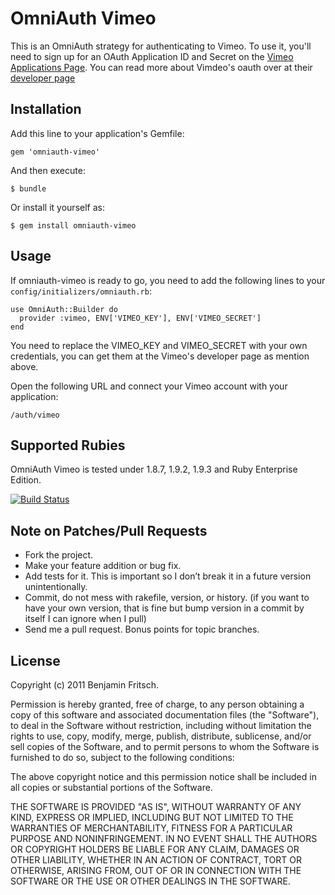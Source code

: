 # OmniAuth Vimeo

This is an OmniAuth strategy for authenticating to Vimeo. To
use it, you'll need to sign up for an OAuth Application ID and Secret
on the [Vimeo Applications Page](https://developer.vimeo.com/apps).
You can read more about Vimdeo's oauth over at their [developer page](https://developer.vimeo.com/apis/advanced#oauth)


## Installation

Add this line to your application's Gemfile:

    gem 'omniauth-vimeo'

And then execute:

    $ bundle

Or install it yourself as:

    $ gem install omniauth-vimeo

## Usage

If omniauth-vimeo is ready to go, you need to add the following lines to your `config/initializers/omniauth.rb`:

    use OmniAuth::Builder do
      provider :vimeo, ENV['VIMEO_KEY'], ENV['VIMEO_SECRET']
    end

You need to replace the VIMEO_KEY and VIMEO_SECRET with your own credentials, you can get them at the Vimeo's developer page as mention above.

Open the following URL and connect your Vimeo account with your application:

    /auth/vimeo

## Supported Rubies

OmniAuth Vimeo is tested under 1.8.7, 1.9.2, 1.9.3 and Ruby Enterprise Edition.

[![Build Status](https://secure.travis-ci.org/beanieboi/omniauth-vimeo.png?branch=master)](http://travis-ci.org/beanieboi/omniauth-vimeo)

## Note on Patches/Pull Requests

- Fork the project.
- Make your feature addition or bug fix.
- Add tests for it. This is important so I don’t break it in a future version unintentionally.
- Commit, do not mess with rakefile, version, or history. (if you want to have your own version, that is fine but bump version in a commit by itself I can ignore when I pull)
- Send me a pull request. Bonus points for topic branches.

## License

Copyright (c) 2011 Benjamin Fritsch.

Permission is hereby granted, free of charge, to any person obtaining a copy of this software and associated documentation files (the "Software"), to deal in the Software without restriction, including without limitation the rights to use, copy, modify, merge, publish, distribute, sublicense, and/or sell copies of the Software, and to permit persons to whom the Software is furnished to do so, subject to the following conditions:

The above copyright notice and this permission notice shall be included in all copies or substantial portions of the Software.

THE SOFTWARE IS PROVIDED "AS IS", WITHOUT WARRANTY OF ANY KIND, EXPRESS OR IMPLIED, INCLUDING BUT NOT LIMITED TO THE WARRANTIES OF MERCHANTABILITY, FITNESS FOR A PARTICULAR PURPOSE AND NONINFRINGEMENT. IN NO EVENT SHALL THE AUTHORS OR COPYRIGHT HOLDERS BE LIABLE FOR ANY CLAIM, DAMAGES OR OTHER LIABILITY, WHETHER IN AN ACTION OF CONTRACT, TORT OR OTHERWISE, ARISING FROM, OUT OF OR IN CONNECTION WITH THE SOFTWARE OR THE USE OR OTHER DEALINGS IN THE SOFTWARE.
